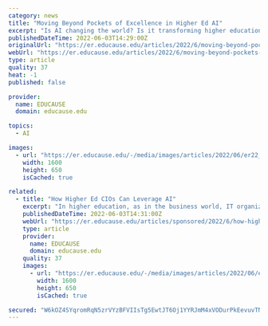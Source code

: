 ```yaml
---
category: news
title: "Moving Beyond Pockets of Excellence in Higher Ed AI"
excerpt: "Is AI changing the world? Is it transforming higher education as we know it? Or is it working quietly in the background?"
publishedDateTime: 2022-06-03T14:29:00Z
originalUrl: "https://er.educause.edu/articles/2022/6/moving-beyond-pockets-of-excellence-in-higher-ed-ai"
webUrl: "https://er.educause.edu/articles/2022/6/moving-beyond-pockets-of-excellence-in-higher-ed-ai"
type: article
quality: 37
heat: -1
published: false

provider:
  name: EDUCAUSE
  domain: educause.edu

topics:
  - AI

images:
  - url: "https://er.educause.edu/-/media/images/articles/2022/06/er22_2503_relatedimage_1600x650.jpg"
    width: 1600
    height: 650
    isCached: true

related:
  - title: "How Higher Ed CIOs Can Leverage AI"
    excerpt: "In higher education, as in the business world, IT organizations are often viewed as the worker bees. The IT staff buzz around campus tinkering with the Wi-Fi, fixing the overhead projectors in the classrooms,"
    publishedDateTime: 2022-06-03T14:31:00Z
    webUrl: "https://er.educause.edu/articles/sponsored/2022/6/how-higher-ed-cios-can-leverage-ai"
    type: article
    provider:
      name: EDUCAUSE
      domain: educause.edu
    quality: 37
    images:
      - url: "https://er.educause.edu/-/media/images/articles/2022/06/er22_2505_relatedimage_1600x650.jpg"
        width: 1600
        height: 650
        isCached: true

secured: "W6kOZ4SYqromRqN5zrVYzBFVIIsTg5EwtJT6Oj1YYRJmM4xVODurPkEevuvTNolBnF/vh/JTQ6p7ifbygh1Pj5AFa4zk6yalth4tbguhz4f8cwBi3nL2IJiucaiA7TIWukf/Zqf4UQYohufTWoUak8vp7bAT/RguRZQhYGeWUCrGx62xByvXK9f/+hoQvmlTjafDb83z4FJr3UafTuD4b5DAKrO3BzCZmpUxoje5VKagD/++xo5uylq/LN5DVqi+6SMG1OzLXcYMnkVydSYJLeDyp0MVnlDyfgwwHSGckLILa7knSKDLlNuroB5XQUGauiZ6+Jzxgs8XB3W9/5Ysrix9OD6mi6Qi/1dSPumhZ7Q=;rWHmIZsoze2Y5WIDIjjDTw=="
---
```


